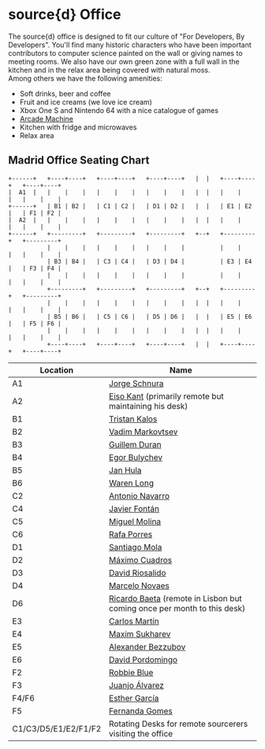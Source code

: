 # source{d} Office
The source{d} office is designed to fit our culture of "For Developers, By Developers". You'll find many historic characters who have been important contributors to computer science painted on the wall or giving names to meeting rooms. We also have our own green zone with a full wall in the kitchen and in the relax area being covered with natural moss.<br>
Among others we have the following amenities:
* Soft drinks, beer and coffee
* Fruit and ice creams (we love ice cream)
* Xbox One S and Nintendo 64 with a nice catalogue of games
* [Arcade Machine](https://tienda.arcademadrid.com/37-arcade-slim)
* Kitchen with fridge and microwaves
* Relax area

## Madrid Office Seating Chart

```
+------+   +----+----+   +----+----+   +----+----+   |  |   +----+----+   +----+----+
|  A1  |   |    |    |   |    |    |   |    |    |   |  |   |    |    |   |    |    |
+------+   | B1 | B2 |   | C1 | C2 |   | D1 | D2 |   |  |   | E1 | E2 |   | F1 | F2 |
|  A2  |   |    |    |   |    |    |   |    |    |   |  |   |    |    |   |    |    |
+------+   +---------+   +---------+   +---------+   +--+   +---------+   +---------+
           |    |    |   |    |    |   |    |    |          |    |    |   |    |    |
           | B3 | B4 |   | C3 | C4 |   | D3 | D4 |          | E3 | E4 |   | F3 | F4 |
           |    |    |   |    |    |   |    |    |          |    |    |   |    |    |
           +---------+   +---------+   +---------+   +--+   +---------+   +---------+
           |    |    |   |    |    |   |    |    |   |  |   |    |    |   |    |    |
           | B5 | B6 |   | C5 | C6 |   | D5 | D6 |   |  |   | E5 | E6 |   | F5 | F6 |
           |    |    |   |    |    |   |    |    |   |  |   |    |    |   |    |    |
           +----+----+   +----+----+   +----+----+   |  |   +----+----+   +----+----+

```


| Location | Name         |
|----|--------------------|
| A1 | [Jorge Schnura](linkedin.com/in/jorgeschnura)      |
| A2 | [Eiso Kant](linkedin.com/in/eisokant) (primarily remote but maintaining his desk)         |
| B1 | [Tristan Kalos](https://github.com/glimow)   |
| B2 | [Vadim Markovtsev](https://github.com/vmarkovtsev)   |
| B3 | [Guillem Duran](https://github.com/Guillemdb)   |
| B4 | [Egor Bulychev](https://github.com/EgorBu)      |
| B5 | [Jan Hula](https://github.com/jan21)   |
| B6 | [Waren Long](https://github.com/warenlg) |
| C2 | [Antonio Navarro](https://github.com/ajnavarro)    |
| C4 | [Javier Fontán](https://github.com/jfontan)      |
| C5 | [Miguel Molina](https://github.com/erizocosmico)      |
| C6 | [Rafa Porres](https://github.com/rporres)        |
| D1 | [Santiago Mola](https://github.com/smola)     |
| D2 | [Máximo Cuadros](https://github.com/mcuadros)     |
| D3 | [David Riosalido](https://github.com/driosalido)  |
| D4 | [Marcelo Novaes](linkedin.com/in/mnovaes)     |
| D6 | [Ricardo Baeta](linkedin.com/in/ricardobaeta) (remote in Lisbon but coming once per month to this desk) |
| E3 | [Carlos Martín](https://github.com/carlosms) | (remote in Las Palmas but coming sometimes)
| E4 | [Maxim Sukharev](https://github.com/smacker) |
| E5 | [Alexander Bezzubov](https://github.com/bzz) |
| E6 | [David Pordomingo](https://github.com/dpordomingo)   |
| F2 | [Robbie Blue](https://github.com/bluer73)     |
| F3 | [Juanjo Álvarez](https://github.com/juanjux)     |
| F4/F6| [Esther García](linkedin.com/in/estherrgarcia)      |
| F5 | [Fernanda Gomes](linkedin.com/in/fernandaagomes)     |
| C1/C3/D5/E1/E2/F1/F2 | Rotating Desks for remote sourcerers visiting the office     |
